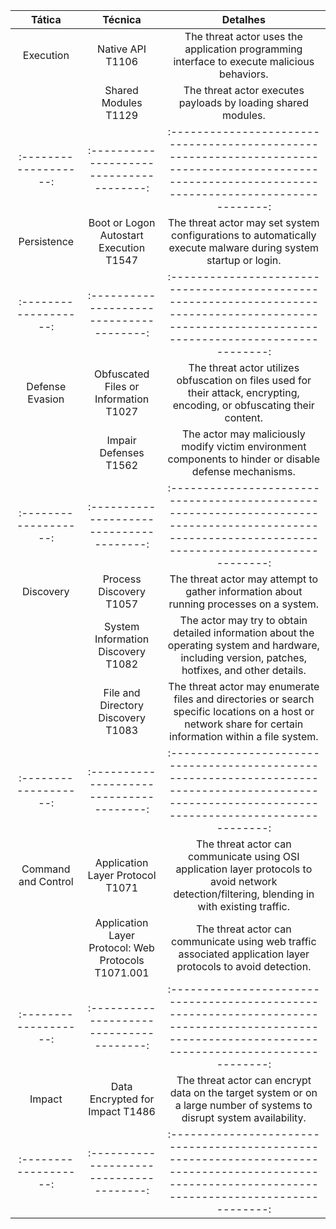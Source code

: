 |   Tática            |             Técnica                    |                                       Detalhes                                                                                                     |
|:-------------------:|:--------------------------------------:|:--------------------------------------------------------------------------------------------------------------------------------------------------:|
|      Execution      |          Native API T1106             | The threat actor uses the application programming interface to execute malicious behaviors.                                                      |
|                     |      Shared Modules T1129             | The threat actor executes payloads by loading shared modules.                                                                                    |
|:-------------------:|:--------------------------------------:|:--------------------------------------------------------------------------------------------------------------------------------------------------:|
|     Persistence     | Boot or Logon Autostart Execution T1547| The threat actor may set system configurations to automatically execute malware during system startup or login.                                   |
|:-------------------:|:--------------------------------------:|:--------------------------------------------------------------------------------------------------------------------------------------------------:|
|   Defense Evasion   | Obfuscated Files or Information T1027 | The threat actor utilizes obfuscation on files used for their attack, encrypting, encoding, or obfuscating their content.                        |
|                     |     Impair Defenses T1562             | The actor may maliciously modify victim environment components to hinder or disable defense mechanisms.                                           |
|:-------------------:|:--------------------------------------:|:--------------------------------------------------------------------------------------------------------------------------------------------------:|
|      Discovery      | Process Discovery T1057               | The threat actor may attempt to gather information about running processes on a system.                                                           |
|                     | System Information Discovery T1082     | The actor may try to obtain detailed information about the operating system and hardware, including version, patches, hotfixes, and other details.|
|                     | File and Directory Discovery T1083    | The threat actor may enumerate files and directories or search specific locations on a host or network share for certain information within a file system.|
|:-------------------:|:--------------------------------------:|:--------------------------------------------------------------------------------------------------------------------------------------------------:|
| Command and Control | Application Layer Protocol T1071      | The threat actor can communicate using OSI application layer protocols to avoid network detection/filtering, blending in with existing traffic.    |
|                     | Application Layer Protocol: Web Protocols T1071.001| The threat actor can communicate using web traffic associated application layer protocols to avoid detection.                                   |
|:-------------------:|:--------------------------------------:|:--------------------------------------------------------------------------------------------------------------------------------------------------:|
|        Impact       | Data Encrypted for Impact T1486       | The threat actor can encrypt data on the target system or on a large number of systems to disrupt system availability.                          |
|:-------------------:|:--------------------------------------:|:--------------------------------------------------------------------------------------------------------------------------------------------------:|
